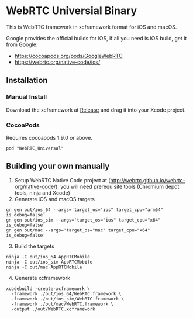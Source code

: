 # WebRTC Universial Binary

This is WebRTC framework in xcframework format for iOS and macOS.

Google provides the official builds for iOS, if all you need is iOS build, get it from Google:

- https://cocoapods.org/pods/GoogleWebRTC
- https://webrtc.org/native-code/ios/

## Installation

### Manual Install

Download the xcframework at [Release](https://github.com/siuying/WebRTC_Universal/releases) and drag it into your Xcode project.

### CocoaPods

Requires cocoapods 1.9.0 or above.

``
pod "WebRTC_Universal"
``

## Building your own manually

1. Setup WebRTC Native Code project at (http://webrtc.github.io/webrtc-org/native-code/), you will need prerequisite tools (Chromium depot tools, ninja and Xcode)
2. Generate iOS and macOS targets
```
gn gen out/ios_64 --args='target_os="ios" target_cpu="arm64" is_debug=false' 
gn gen out/ios_sim --args='target_os="ios" target_cpu="x64" is_debug=false'
gn gen out/mac --args='target_os="mac" target_cpu="x64" is_debug=false'                                               
```
3. Build the targets
```
ninja -C out/ios_64 AppRTCMobile
ninja -C out/ios_sim AppRTCMobile
ninja -C out/mac AppRTCMobile
```
4. Generate xcframework
```
xcodebuild -create-xcframework \
  -framework ./out/ios_64/WebRTC.framework \
  -framework ./out/ios_sim/WebRTC.framework \
  -framework ./out/mac/WebRTC.framework \
  -output ./out/WebRTC.xcframework
```